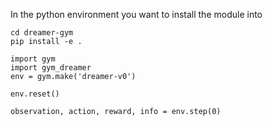 

In the python environment you want to install the module into

```
cd dreamer-gym
pip install -e .
```

```
import gym
import gym_dreamer
env = gym.make('dreamer-v0')

env.reset()

observation, action, reward, info = env.step(0)
```

